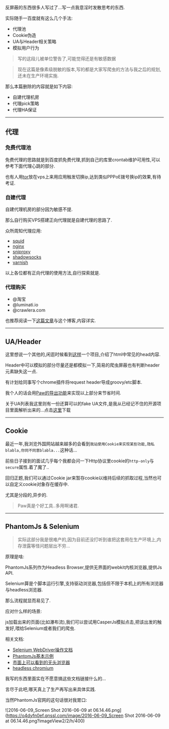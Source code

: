 反屏蔽的东西很多人写过了...写一点我意淫时发散思考的东西.  

实际随手一百度就有这么几个手法: 

- 代理池
- Cookie伪造
- UA与Header相关策略
- 模拟用户行为

> 写的这段儿被单位警告了,可能觉得还是有敏感数据 

> 现在这篇是像素级脱敏的版本,写的都是大家写爬虫的方法与我之后的规划,还未在生产环境实施.   

那么本篇删除的内容就是如下内容: 

- 自建代理机房
- 代理pick策略
- 代理HA保证

- - - - -- 

## 代理 

### 免费代理池 

免费代理的思路就是到百度抓免费代理,抓到自己的库里crontab维护可用性,可以参考下面代理心跳的部分. 

也有人用[tor](http://www.theonionrouter.com/)放在vps上来用应用触发切换ip,达到类似PPPoE拨号换ip的效果,有待考证. 

### 自建代理  

自建代理机房的部分因为敏感不提. 

那么自行购买VPS搭建正向代理就是自建代理的思路了. 

众所周知代理应用: 

- [squid](http://www.squid-cache.org)
- [nginx](https://www.nginx.com) 
- [sniproxy](https://github.com/dlundquist/sniproxy)
- [shadowsocks](https://shadowsocks.org/en/index.html)
- [varnish](https://www.varnish-cache.org) 

以上各位都有正向代理的使用方法,自行探索就是. 

### 代理购买 

- @淘宝
- @luminati.io
- @crawlera.com

<!-- 

使用`rp-pppoe`来进行拨号,使用`squid`进行正向代理.`jetty`做代理暴露服务容器.    

nginx的话配置代理https貌似挺麻烦的..过些日子会着手看一下. 

配好环境变量后做好服务,再写crontab定时看下squid与jetty是否挂掉. 

启动过程中通过读取配置文件虚拟出约定端口上的主机进行代理服务,另外留出端口进行服务调用. 

跑在代理机房机器上的应用暴露着线路拨号,状态查询等必须的服务.  

> 自建代理机房当然是出于安全性.也有着在代理速度方面的考虑.  

国外代理的机房自建难度相当的大,所以采取直接从服务商购买静态ip代理的形式. 


### 代理选取策略 

我休假后的第一个需求貌似就是反屏蔽中心的事儿. 

目前项目的代理选取策略还是写死的,面对不同目标网站有着首选与次选代理城市,二者皆挂则从虚拟机出去进行任务执行. 

之后的方案可能会考虑更动态化一些,可以穷举的目标站我们是不是能近实时的测速,这方面有得考虑,可以从代理机房服务出来,或者做到客户端应用中. 

当然了,首要的部分肯定要把代理相关都从客户端抽取出来,做成rpc或者rest服务.  

### 代理的心跳 

国内与国外都是我实现的,之前写出bug来了真是惭愧... 

关于线路可用状态的检测,比较理想的情况是我们直接拿目标页去访问,测速,记录在案... 

可是现实却由不得这么搞,费时费力效果还不明显. 

思路大抵是`curl -x`或者httpClient去访问body比较小的`目标近似页`(比如about页面).设好3个timeout,不断地扫列表里的代理. 

国内代理机房可以把这部分工作变成crontab,维护一个可用代理虚拟机sequence列表就行了,我们访问服务去请求回来更新状态,来决定下一步是重拨,告警抑或其他.  

海外代理的话则简单一点,这种粒度很小的task自然而然想到fork/join pool来搞一下,用了akka来实现,一个父Actor来负责所有代理状态的回收与监管策略.子Actor负责启动hc. 

> 这部分我试了下okHttp3发现设置代理的时候有些不乐观啊,遗憾. 

-->

也推荐阅读一下[这篇文章](https://imququ.com/post/x-forwarded-for-header-in-http.html)与这个博客,内容详实. 

- - - - -- 

## UA/Header 

这里想说一个其他的,闲逛时候看到[这样](https://github.com/joshbuchea/HEAD)一个项目,介绍了html中常见的head内容. 

Header中可以模拟的部分尽量还是都模拟一下,简易的爬虫屏蔽也有判断header元素缺失这一点.  

有计划给同事写个chrome插件将request header导成groovy/etc脚本. 

我个人的话会用[Paw的导出功能](http://www.slahser.com/2016/03/20/可视化请求客户端PAW与network-utility-x/)来实现以上部分来节省时间.  

关于UA列表我这里则有一份还算可以的fake UA文件,是我从已经记不住的开源项目里面解析出来的...点击[这里](https://o4dyfn0ef.qnssl.com/useragents)下载 

- - - - -- 

## Cookie 

最近一年,我浏览外国网站越来越多的会看到`我站使用Cookie来实现某些功能,隐私blabla,你同不同意blabla...`这种话... 

前些日子接到的面试几乎每个我都会问一下Http协议里cookie的`http-only`与`secure`属性.着了魔了.. 

回归正题,我们可以通过Cookie jar来暂存cookie以维持后续的抓取过程,当然也可以自定义cookie对象存在缓存中. 

尤其是分段的,异步的. 

> Paw真是个好工具..多用啊诸君. 


- - - - -- 

## PhantomJs & Selenium 

> 实际这部分我是很难产的,因为目前还没打听到谁把这套用在生产环境上,内存泄露等怪问题层出不穷... 

原理是啥: 

PhantomJs系列作为Headless Browser,提供无界面的webkit内核浏览器,提供Js API. 

Selenium算是个脚本运行引擎,支持驱动浏览器,包括但不限于本机上的所有浏览器与headless浏览器. 

那么流程就显而易见了.   

应对什么样的场景: 

js加载出来的页面(比如瀑布流),我们可以尝试用CasperJs模拟点击,把该出发的触发好,喂给Selenium或者我们的爬虫. 

相关文档: 

- [Selenium WebDriver操作文档](https://github.com/easonhan007/webdriver_guide) 
- [PhantomJs基本示例](http://phantomjs.org/examples/index.html) 
- [市面上可以看到的无头浏览器](https://github.com/dhamaniasad/HeadlessBrowsers) 
- [headless chromium](https://chromium.googlesource.com/chromium/src/+/master/headless/README.md)

我写的东西里面实在不愿意搞这些文档链接什么的... 

言尽于此吧,哪天真上了生产再写出来具体实践. 

当然PhantomJs官网的这句话很对我胃口:  

![2016-06-09_Screen Shot 2016-06-09 at 06.14.46.png](https://o4dyfn0ef.qnssl.com/image/2016-06-09_Screen Shot 2016-06-09 at 06.14.46.png?imageView2/2/h/400) 
